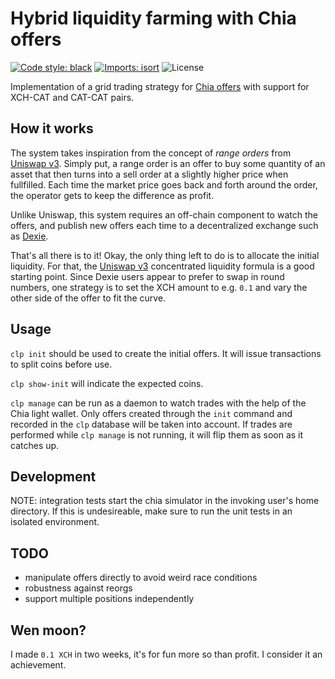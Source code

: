 # Hybrid liquidity farming with Chia offers
[![Code style: black](https://img.shields.io/badge/code%20style-black-000000.svg)](https://github.com/psf/black)
[![Imports: isort](https://img.shields.io/badge/%20imports-isort-%231674b1?style=flat&labelColor=ef8336)](https://pycqa.github.io/isort/)
![License](https://img.shields.io/github/license/lourkeur/chia-liquidity-provider)


Implementation of a grid trading strategy for [Chia offers]
with support for XCH-CAT and CAT-CAT pairs.


## How it works

The system takes inspiration from the concept of *range orders* from [Uniswap v3].
Simply put,
a range order is an offer to buy some quantity of an asset
that then turns into a sell order at a slightly higher price when fullfilled.
Each time the market price goes back and forth around the order,
the operator gets to keep the difference as profit.

Unlike Uniswap, this system requires an off-chain component to watch the offers,
and publish new offers each time to a decentralized exchange such as [Dexie].

That's all there is to it!
Okay, the only thing left to do is to allocate the initial liquidity.
For that, the [Uniswap v3] concentrated liquidity formula is a good starting point.
Since Dexie users appear to prefer to swap in round numbers,
one strategy is to set the XCH amount to e.g. `0.1`
and vary the other side of the offer to fit the curve.


## Usage

`clp init` should be used to create the initial offers.
It will issue transactions to split coins before use.

`clp show-init` will indicate the expected coins.

`clp manage` can be run as a daemon to watch trades
with the help of the Chia light wallet.
Only offers created through the `init` command and recorded in the `clp` database
will be taken into account.
If trades are performed while `clp manage` is not running,
it will flip them as soon as it catches up.


## Development
NOTE: integration tests start the chia simulator in the invoking user's home directory.
If this is undesireable, make sure to run the unit tests in an isolated environment.


## TODO

- manipulate offers directly to avoid weird race conditions
- robustness against reorgs
- support multiple positions independently


## Wen moon?

I made `0.1 XCH` in two weeks, it's for fun more so than profit.
I consider it an achievement.

[Chia offers]: https://www.chia.net/offers/
[Uniswap v3]: https://uniswap.org/whitepaper-v3.pdf
[Dexie]: https://dexie.space/
